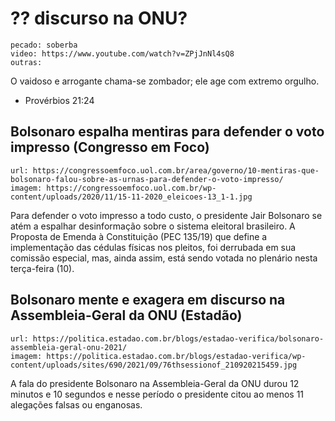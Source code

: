 # ?? discurso na ONU?

    pecado: soberba
    video: https://www.youtube.com/watch?v=ZPjJnNl4sQ8
    outras:
        

O vaidoso e arrogante chama-se zombador; ele age com extremo orgulho.
- Provérbios 21:24


## Bolsonaro espalha mentiras para defender o voto impresso (Congresso em Foco)

    url: https://congressoemfoco.uol.com.br/area/governo/10-mentiras-que-bolsonaro-falou-sobre-as-urnas-para-defender-o-voto-impresso/
    imagem: https://congressoemfoco.uol.com.br/wp-content/uploads/2020/11/15-11-2020_eleicoes-13_1-1.jpg

Para defender o voto impresso a todo custo, o presidente Jair Bolsonaro se atém a espalhar desinformação sobre o sistema eleitoral brasileiro. A Proposta de Emenda à Constituição (PEC 135/19) que define a implementação das cédulas físicas nos pleitos, foi derrubada em sua comissão especial, mas, ainda assim, está sendo votada no plenário nesta terça-feira (10).



## Bolsonaro mente e exagera em discurso na Assembleia-Geral da ONU (Estadão)

    url: https://politica.estadao.com.br/blogs/estadao-verifica/bolsonaro-assembleia-geral-onu-2021/
    imagem: https://politica.estadao.com.br/blogs/estadao-verifica/wp-content/uploads/sites/690/2021/09/76thsessionof_210920215459.jpg

A fala do presidente Bolsonaro na Assembleia-Geral da ONU durou 12 minutos e 10 segundos e nesse período o presidente citou ao menos 11 alegações falsas ou enganosas.